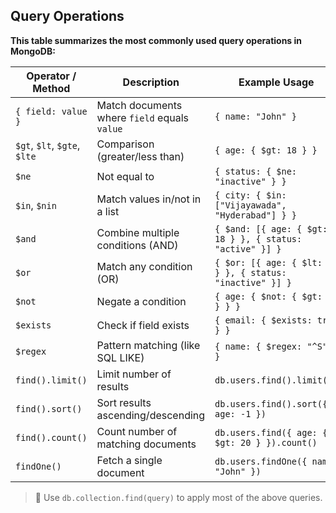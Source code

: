 ## Query Operations
 
**This table summarizes the most commonly used query operations in MongoDB:**
 
| Operator / Method        | Description                                     | Example Usage                                         |
|--------------------------|-------------------------------------------------|--------------------------------------------------------|
| `{ field: value }`       | Match documents where `field` equals `value`   | `{ name: "John" }`                                |
| `$gt`, `$lt`, `$gte`, `$lte` | Comparison (greater/less than)                | `{ age: { $gt: 18 } }`                                |
| `$ne`                    | Not equal to                                    | `{ status: { $ne: "inactive" } }`                     |
| `$in`, `$nin`            | Match values in/not in a list                   | `{ city: { $in: ["Vijayawada", "Hyderabad"] } }`      |
| `$and`                   | Combine multiple conditions (AND)              | `{ $and: [{ age: { $gt: 18 } }, { status: "active" }] }` |
| `$or`                    | Match any condition (OR)                       | `{ $or: [{ age: { $lt: 18 } }, { status: "inactive" }] }` |
| `$not`                   | Negate a condition                             | `{ age: { $not: { $gt: 30 } } }`                      |
| `$exists`                | Check if field exists                          | `{ email: { $exists: true } }`                        |
| `$regex`                 | Pattern matching (like SQL LIKE)               | `{ name: { $regex: "^S" } }`                          |
| `find().limit()`         | Limit number of results                        | `db.users.find().limit(5)`                           |
| `find().sort()`          | Sort results ascending/descending              | `db.users.find().sort({ age: -1 })`                  |
| `find().count()`         | Count number of matching documents             | `db.users.find({ age: { $gt: 20 } }).count()`         |
| `findOne()`              | Fetch a single document                        | `db.users.findOne({ name: "John" })`              |
 
> 📝 Use `db.collection.find(query)` to apply most of the above queries.